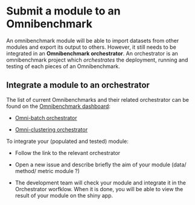 # Submit a module to an Omnibenchmark

An omnibenchmark module will be able to import datasets from other modules and export its output to others. However, it still needs to be integrated in an **Omnibenchmark orchestrator**. An orchestrator is an omnibenchmark project which *orchestrates* the deployment, running and testing of each pieces of an Omnibenchmark. 

## Integrate a module to an orchestrator

The list of current Omnibenchmarks and their related orchestrator can be found on the [Omnibenchmark dashboard](https://omnibenchmark.pages.uzh.ch/omni_dash/benchmarks.html): 

- [Omni-batch orchestrator](https://renkulab.io/gitlab/omnibenchmark/omni-batch-py/orchestrator-py)

- [Omni-clustering orchestrator](https://renkulab.io/gitlab/omnibenchmark/omni_clustering/orchestrator-clustering)

To integrate your (populated and tested) module: 

- Follow the link to the relevant orchestrator
    
- Open a new issue and describe briefly the aim of your module (data/ method/ metric module ?)
    
- The development team will check your module and integrate it in the Orchestrator worfklow. When it is done, you will be able to view the result of your module on the shiny app. 